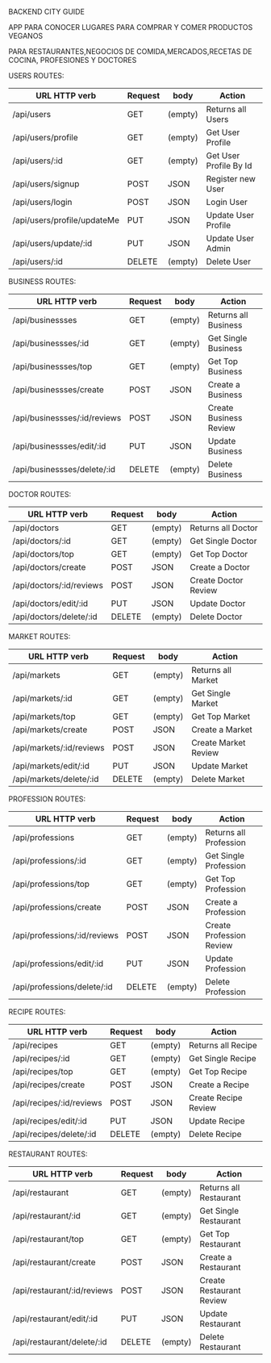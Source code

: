 BACKEND CITY GUIDE

APP PARA CONOCER LUGARES PARA COMPRAR Y COMER PRODUCTOS VEGANOS

PARA RESTAURANTES,NEGOCIOS DE COMIDA,MERCADOS,RECETAS DE COCINA, PROFESIONES Y DOCTORES

USERS ROUTES:

| URL HTTP verb               | Request | body    | Action                 |
| --------------------------- | ------- | ------- | ---------------------- |
| /api/users                  | GET     | (empty) | Returns all Users      |
| /api/users/profile          | GET     | (empty) | Get User Profile       |
| /api/users/:id              | GET     | (empty) | Get User Profile By Id |
| /api/users/signup           | POST    | JSON    | Register new User      |
| /api/users/login            | POST    | JSON    | Login User             |
| /api/users/profile/updateMe | PUT     | JSON    | Update User Profile    |
| /api/users/update/:id       | PUT     | JSON    | Update User Admin      |
| /api/users/:id              | DELETE  | (empty) | Delete User            |

BUSINESS ROUTES:

| URL HTTP verb                | Request | body    | Action                 |
| ---------------------------- | ------- | ------- | ---------------------- |
| /api/businessses             | GET     | (empty) | Returns all Business   |
| /api/businessses/:id         | GET     | (empty) | Get Single Business    |
| /api/businessses/top         | GET     | (empty) | Get Top Business       |
| /api/businessses/create      | POST    | JSON    | Create a Business      |
| /api/businessses/:id/reviews | POST    | JSON    | Create Business Review |
| /api/businessses/edit/:id    | PUT     | JSON    | Update Business        |
| /api/businessses/delete/:id  | DELETE  | (empty) | Delete Business        |

DOCTOR ROUTES:

| URL HTTP verb            | Request | body    | Action               |
| ------------------------ | ------- | ------- | -------------------- |
| /api/doctors             | GET     | (empty) | Returns all Doctor   |
| /api/doctors/:id         | GET     | (empty) | Get Single Doctor    |
| /api/doctors/top         | GET     | (empty) | Get Top Doctor       |
| /api/doctors/create      | POST    | JSON    | Create a Doctor      |
| /api/doctors/:id/reviews | POST    | JSON    | Create Doctor Review |
| /api/doctors/edit/:id    | PUT     | JSON    | Update Doctor        |
| /api/doctors/delete/:id  | DELETE  | (empty) | Delete Doctor        |

MARKET ROUTES:

| URL HTTP verb            | Request | body    | Action               |
| ------------------------ | ------- | ------- | -------------------- |
| /api/markets             | GET     | (empty) | Returns all Market   |
| /api/markets/:id         | GET     | (empty) | Get Single Market    |
| /api/markets/top         | GET     | (empty) | Get Top Market       |
| /api/markets/create      | POST    | JSON    | Create a Market      |
| /api/markets/:id/reviews | POST    | JSON    | Create Market Review |
| /api/markets/edit/:id    | PUT     | JSON    | Update Market        |
| /api/markets/delete/:id  | DELETE  | (empty) | Delete Market        |

PROFESSION ROUTES:

| URL HTTP verb                | Request | body    | Action                   |
| ---------------------------- | ------- | ------- | ------------------------ |
| /api/professions             | GET     | (empty) | Returns all Profession   |
| /api/professions/:id         | GET     | (empty) | Get Single Profession    |
| /api/professions/top         | GET     | (empty) | Get Top Profession       |
| /api/professions/create      | POST    | JSON    | Create a Profession      |
| /api/professions/:id/reviews | POST    | JSON    | Create Profession Review |
| /api/professions/edit/:id    | PUT     | JSON    | Update Profession        |
| /api/professions/delete/:id  | DELETE  | (empty) | Delete Profession        |

RECIPE ROUTES:

| URL HTTP verb            | Request | body    | Action               |
| ------------------------ | ------- | ------- | -------------------- |
| /api/recipes             | GET     | (empty) | Returns all Recipe   |
| /api/recipes/:id         | GET     | (empty) | Get Single Recipe    |
| /api/recipes/top         | GET     | (empty) | Get Top Recipe       |
| /api/recipes/create      | POST    | JSON    | Create a Recipe      |
| /api/recipes/:id/reviews | POST    | JSON    | Create Recipe Review |
| /api/recipes/edit/:id    | PUT     | JSON    | Update Recipe        |
| /api/recipes/delete/:id  | DELETE  | (empty) | Delete Recipe        |

RESTAURANT ROUTES:

| URL HTTP verb               | Request | body    | Action                   |
| --------------------------- | ------- | ------- | ------------------------ |
| /api/restaurant             | GET     | (empty) | Returns all Restaurant   |
| /api/restaurant/:id         | GET     | (empty) | Get Single Restaurant    |
| /api/restaurant/top         | GET     | (empty) | Get Top Restaurant       |
| /api/restaurant/create      | POST    | JSON    | Create a Restaurant      |
| /api/restaurant/:id/reviews | POST    | JSON    | Create Restaurant Review |
| /api/restaurant/edit/:id    | PUT     | JSON    | Update Restaurant        |
| /api/restaurant/delete/:id  | DELETE  | (empty) | Delete Restaurant        |

